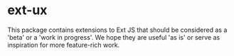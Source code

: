 # ext-ux

This package contains extensions to Ext JS that should be considered as a 'beta' or a
'work in progress'. We hope they are useful 'as is' or serve as inspiration for more
feature-rich work.
